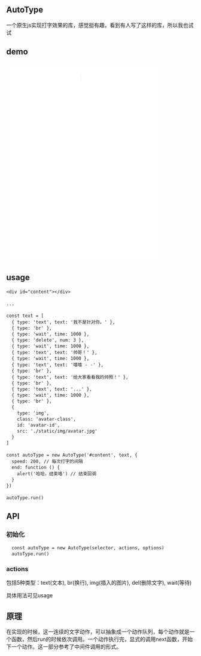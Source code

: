 ## AutoType

一个原生js实现打字效果的库，感觉挺有趣，看到有人写了这样的库，所以我也试试

## demo

![image](https://github.com/maoyuyang/AutoType/blob/master/src/static/img/demo.gif)

## usage

```
<div id="content"></div>

...

const text = [
  { type: 'text', text: '我不是针对你。' },
  { type: 'br' },
  { type: 'wait', time: 1000 },
  { type: 'delete', num: 3 },
  { type: 'wait', time: 1000 },
  { type: 'text', text: '帅哥！' },
  { type: 'wait', time: 1000 },
  { type: 'text', text: '嘻嘻 - -' },
  { type: 'br' },
  { type: 'text', text: '给大家看看我的帅照！' },
  { type: 'br' },
  { type: 'text', text: '...' },
  { type: 'wait', time: 1000 },
  { type: 'br' },
  {
    type: 'img',
    class: 'avatar-class',
    id: 'avatar-id',
    src: './static/img/avatar.jpg'
  }
]

const autoType = new AutoType('#content', text, {
  speed: 200, // 每次打字的间隔
  end: function () {
    alert('哈哈，结束咯') // 结束回调
  }
})

autoType.run()
```

## API

### 初始化
```
  const autoType = new AutoType(selector, actions, options)
  autoType.run()
```

### actions
包括5种类型：text(文本), br(换行), img(插入的图片), del(删除文字), wait(等待)

具体用法可见usage

## 原理

在实现的时候，这一连续的文字动作，可以抽象成一个动作队列，每个动作就是一个函数，然后run的时候依次调用。一个动作执行完，显式的调用next函数，开始下一个动作。这一部分参考了中间件调用的形式。

